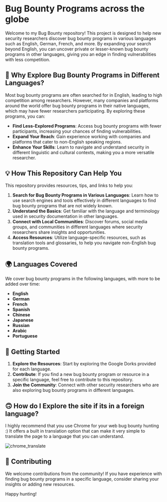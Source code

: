 # Bug Bounty Programs across the globe

Welcome to my Bug Bounty repository! This project is designed to help new security researchers discover bug bounty programs in various languages such as English, German, French, and more. By expanding your search beyond English, you can uncover private or lesser-known bug bounty programs in other languages, giving you an edge in finding vulnerabilities with less competition.

## 📌 Why Explore Bug Bounty Programs in Different Languages?

Most bug bounty programs are often searched for in English, leading to high competition among researchers. However, many companies and platforms around the world offer bug bounty programs in their native languages, which may have fewer researchers participating. By exploring these programs, you can:

- **Find Less-Explored Programs**: Access bug bounty programs with fewer participants, increasing your chances of finding vulnerabilities.
- **Expand Your Reach**: Gain experience working with companies and platforms that cater to non-English speaking regions.
- **Enhance Your Skills**: Learn to navigate and understand security in different linguistic and cultural contexts, making you a more versatile researcher.

## 💡 How This Repository Can Help You

This repository provides resources, tips, and links to help you:

1. **Search for Bug Bounty Programs in Various Languages**: Learn how to use search engines and tools effectively in different languages to find bug bounty programs that are not widely known.
2. **Understand the Basics**: Get familiar with the language and terminology used in security documentation in other languages.
3. **Connect with Local Communities**: Discover forums, social media groups, and communities in different languages where security researchers share insights and opportunities.
4. **Access Resources**: Utilize language-specific resources, such as translation tools and glossaries, to help you navigate non-English bug bounty programs.

## 🌍 Languages Covered

We cover bug bounty programs in the following languages, with more to be added over time:

- **English**
- **German**
- **French**
- **Spanish**
- **Chinese**
- **Japanese**
- **Russian**
- **Arabic**
- **Portuguese**

## 🚀 Getting Started

1. **Explore the Resources**: Start by exploring the Google Dorks provided for each language.
2. **Contribute**: If you find a new bug bounty program or resource in a specific language, feel free to contribute to this repository.
3. **Join the Community**: Connect with other security researchers who are also exploring bug bounty programs in different languages.

## 🙃 How do I Explore the site if its in a foreign language?

I highly recommend that you use Chrome for your web bug bounty hunting :) It offers a built in translation option that can make it very simple to translate the page to a language that you can understand.

![chrome_translate](https://github.com/user-attachments/assets/72e71ad8-747b-4e05-8ff2-fb683736a529)


## 🤝 Contributing

We welcome contributions from the community! If you have experience with finding bug bounty programs in a specific language, consider sharing your insights or adding new resources.

Happy hunting!

